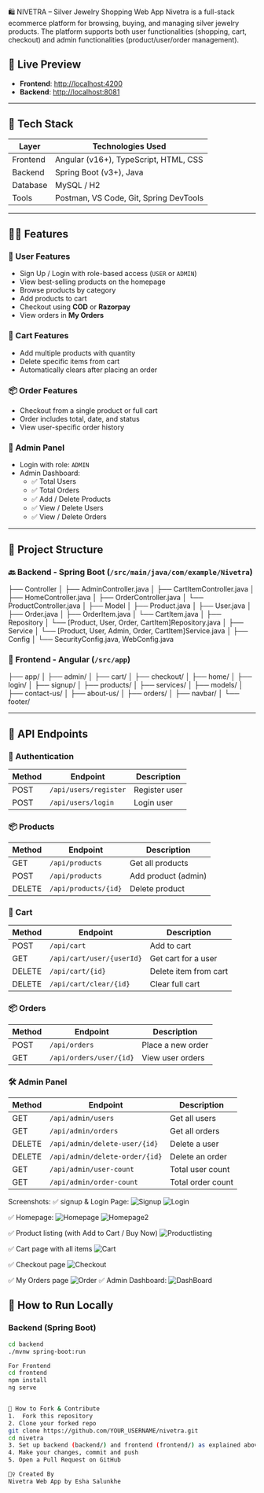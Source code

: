 🛍️ NIVETRA – Silver Jewelry Shopping Web App
Nivetra is a full-stack ecommerce platform for browsing, buying, and managing silver jewelry products. The platform supports both user functionalities (shopping, cart, checkout) and admin functionalities (product/user/order management).

## 🔗 Live Preview

- **Frontend**: [http://localhost:4200](http://localhost:4200)  
- **Backend**: [http://localhost:8081](http://localhost:8081)

---

## 🧩 Tech Stack

| Layer       | Technologies Used                       |
|-------------|------------------------------------------|
| Frontend    | Angular (v16+), TypeScript, HTML, CSS    |
| Backend     | Spring Boot (v3+), Java                  |
| Database    | MySQL / H2                               |
| Tools       | Postman, VS Code, Git, Spring DevTools   |

---

## 🧑‍💻 Features

### 👤 User Features

- Sign Up / Login with role-based access (`USER` or `ADMIN`)
- View best-selling products on the homepage
- Browse products by category
- Add products to cart
- Checkout using **COD** or **Razorpay**
- View orders in **My Orders**

### 🛒 Cart Features

- Add multiple products with quantity
- Delete specific items from cart
- Automatically clears after placing an order

### 📦 Order Features

- Checkout from a single product or full cart
- Order includes total, date, and status
- View user-specific order history

### 🔐 Admin Panel

- Login with role: `ADMIN`
- Admin Dashboard:
  - ✅ Total Users
  - ✅ Total Orders
  - ✅ Add / Delete Products
  - ✅ View / Delete Users
  - ✅ View / Delete Orders

---

## 📁 Project Structure

### 🔙 Backend - Spring Boot (`/src/main/java/com/example/Nivetra`)

├── Controller
│   ├── AdminController.java
│   ├── CartItemController.java
│   ├── HomeController.java
│   ├── OrderController.java
│   └── ProductController.java
│
├── Model
│   ├── Product.java
│   ├── User.java
│   ├── Order.java
│   ├── OrderItem.java
│   └── CartItem.java
│
├── Repository
│   └── [Product, User, Order, CartItem]Repository.java
│
├── Service
│   └── [Product, User, Admin, Order, CartItem]Service.java
│
├── Config
│   └── SecurityConfig.java, WebConfig.java


### 💅 Frontend - Angular (`/src/app`)

├── app/
│   ├── admin/
│   ├── cart/
│   ├── checkout/
│   ├── home/
│   ├── login/
│   ├── signup/
│   ├── products/
│   ├── services/
│   ├── models/
│   ├── contact-us/
│   ├── about-us/
│   ├── orders/
│   ├── navbar/
│   └── footer/


---

## 🧪 API Endpoints

### 🔑 Authentication

| Method | Endpoint              | Description     |
|--------|-----------------------|-----------------|
| POST   | `/api/users/register` | Register user   |
| POST   | `/api/users/login`    | Login user      |

### 📦 Products

| Method | Endpoint              | Description         |
|--------|-----------------------|---------------------|
| GET    | `/api/products`       | Get all products    |
| POST   | `/api/products`       | Add product (admin) |
| DELETE | `/api/products/{id}`  | Delete product      |

### 🛒 Cart

| Method | Endpoint                        | Description              |
|--------|----------------------------------|--------------------------|
| POST   | `/api/cart`                     | Add to cart              |
| GET    | `/api/cart/user/{userId}`       | Get cart for a user      |
| DELETE | `/api/cart/{id}`                | Delete item from cart    |
| DELETE | `/api/cart/clear/{id}`          | Clear full cart          |

### 📦 Orders

| Method | Endpoint                       | Description              |
|--------|--------------------------------|--------------------------|
| POST   | `/api/orders`                 | Place a new order        |
| GET    | `/api/orders/user/{id}`       | View user orders         |

### 🛠️ Admin Panel

| Method | Endpoint                          | Description          |
|--------|-----------------------------------|----------------------|
| GET    | `/api/admin/users`               | Get all users        |
| GET    | `/api/admin/orders`              | Get all orders       |
| DELETE | `/api/admin/delete-user/{id}`    | Delete a user        |
| DELETE | `/api/admin/delete-order/{id}`   | Delete an order      |
| GET    | `/api/admin/user-count`          | Total user count     |
| GET    | `/api/admin/order-count`         | Total order count    |


Screenshots:
✅ signup & Login Page:
![Signup](<img width="1893" height="928" alt="image" src="https://github.com/user-attachments/assets/e43f65cd-ec66-41f9-bbc4-338f88114042" />)
![Login](<img width="1880" height="811" alt="image" src="https://github.com/user-attachments/assets/2e2bff3f-34f1-4dea-b359-504ff41717ca" />
)

✅ Homepage:
![Homepage](<img width="1884" height="905" alt="image" src="https://github.com/user-attachments/assets/3b64c8fd-aa45-49a5-a40a-744ccf30bfaa" />)
![Homepage2](<img width="1885" height="916" alt="image" src="https://github.com/user-attachments/assets/4efab240-5cd5-4479-8592-4784ccd06c9d" />)

✅ Product listing (with Add to Cart / Buy Now)
![Productlisting](<img width="1897" height="915" alt="image" src="https://github.com/user-attachments/assets/a38cdc91-76d1-465c-8bfa-b0fca4a09506" />)

✅ Cart page with all items
![Cart](<img width="1897" height="880" alt="image" src="https://github.com/user-attachments/assets/17a02cc5-fd7a-497a-b3de-c3a19400bcaf" />
)

✅ Checkout page
![Checkout](<img width="1897" height="890" alt="image" src="https://github.com/user-attachments/assets/c64c9543-4e32-4b58-a26c-b59d15abe807" />
)

✅ My Orders page
![Order](<img width="1885" height="892" alt="image" src="https://github.com/user-attachments/assets/aac6c7d0-f875-430b-ba7d-78ccf9422eb9" />
)
✅ Admin Dashboard:
![DashBoard](<img width="1864" height="899" alt="image" src="https://github.com/user-attachments/assets/817d164b-9928-44f3-8932-d4cf241c2fb1" />
)


## 🚀 How to Run Locally

### Backend (Spring Boot)

```bash
cd backend
./mvnw spring-boot:run

For Frontend
cd frontend
npm install
ng serve


🌱 How to Fork & Contribute
1.	Fork this repository
2. Clone your forked repo
git clone https://github.com/YOUR_USERNAME/nivetra.git
cd nivetra
3. Set up backend (backend/) and frontend (frontend/) as explained above
4. Make your changes, commit and push
5. Open a Pull Request on GitHub

🙋‍♀️ Created By
Nivetra Web App by Esha Salunkhe

